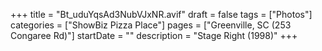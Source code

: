 +++
title = "Bt_uduYqsAd3NubVJxNR.avif"
draft = false
tags = ["Photos"]
categories = ["ShowBiz Pizza Place"]
pages = ["Greenville, SC (253 Congaree Rd)"]
startDate = ""
description = "Stage Right (1998)"
+++
